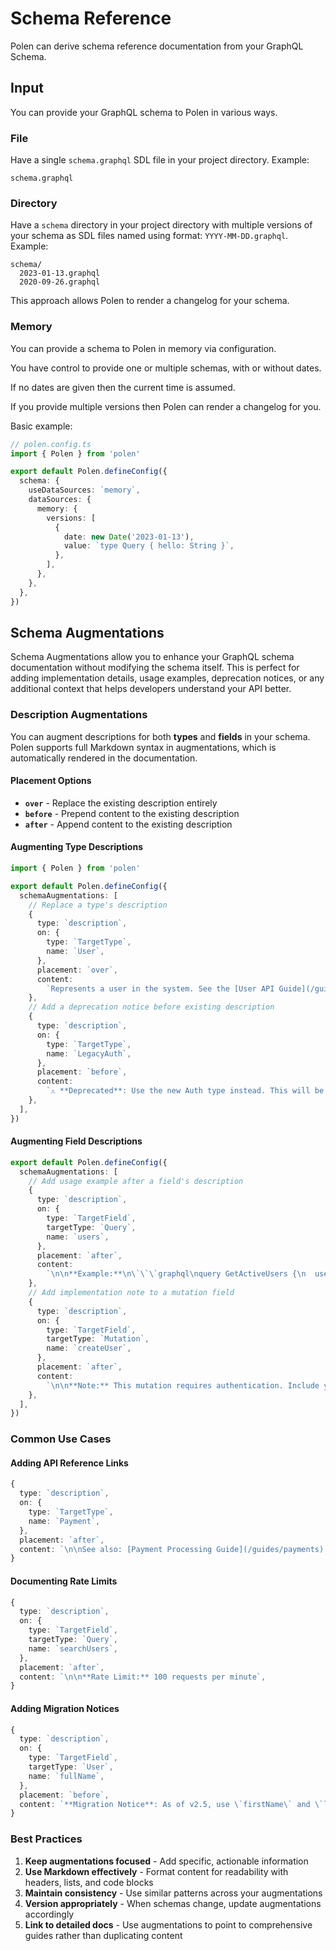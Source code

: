 # Schema Reference

Polen can derive schema reference documentation from your GraphQL Schema.

## Input

You can provide your GraphQL schema to Polen in various ways.

### File

Have a single `schema.graphql` SDL file in your project directory. Example:

```
schema.graphql
```

### Directory

Have a `schema` directory in your project directory with multiple versions of your schema as SDL files named using format: `YYYY-MM-DD.graphql`. Example:

```
schema/
  2023-01-13.graphql
  2020-09-26.graphql
```

This approach allows Polen to render a changelog for your schema.

### Memory

You can provide a schema to Polen in memory via configuration.

You have control to provide one or multiple schemas, with or without dates.

If no dates are given then the current time is assumed.

If you provide multiple versions then Polen can render a changelog for you.

Basic example:

```ts
// polen.config.ts
import { Polen } from 'polen'

export default Polen.defineConfig({
  schema: {
    useDataSources: `memory`,
    dataSources: {
      memory: {
        versions: [
          {
            date: new Date('2023-01-13'),
            value: `type Query { hello: String }`,
          },
        ],
      },
    },
  },
})
```

## Schema Augmentations

Schema Augmentations allow you to enhance your GraphQL schema documentation without modifying the schema itself. This is perfect for adding implementation details, usage examples, deprecation notices, or any additional context that helps developers understand your API better.

### Description Augmentations

You can augment descriptions for both **types** and **fields** in your schema. Polen supports full Markdown syntax in augmentations, which is automatically rendered in the documentation.

#### Placement Options

- **`over`** - Replace the existing description entirely
- **`before`** - Prepend content to the existing description
- **`after`** - Append content to the existing description

#### Augmenting Type Descriptions

```ts
import { Polen } from 'polen'

export default Polen.defineConfig({
  schemaAugmentations: [
    // Replace a type's description
    {
      type: `description`,
      on: {
        type: `TargetType`,
        name: `User`,
      },
      placement: `over`,
      content:
        `Represents a user in the system. See the [User API Guide](/guides/users) for detailed usage.`,
    },
    // Add a deprecation notice before existing description
    {
      type: `description`,
      on: {
        type: `TargetType`,
        name: `LegacyAuth`,
      },
      placement: `before`,
      content:
        `⚠️ **Deprecated**: Use the new Auth type instead. This will be removed in v3.0.\n\n`,
    },
  ],
})
```

#### Augmenting Field Descriptions

```ts
export default Polen.defineConfig({
  schemaAugmentations: [
    // Add usage example after a field's description
    {
      type: `description`,
      on: {
        type: `TargetField`,
        targetType: `Query`,
        name: `users`,
      },
      placement: `after`,
      content:
        `\n\n**Example:**\n\`\`\`graphql\nquery GetActiveUsers {\n  users(filter: { status: ACTIVE }) {\n    id\n    name\n    email\n  }\n}\n\`\`\``,
    },
    // Add implementation note to a mutation field
    {
      type: `description`,
      on: {
        type: `TargetField`,
        targetType: `Mutation`,
        name: `createUser`,
      },
      placement: `after`,
      content:
        `\n\n**Note:** This mutation requires authentication. Include your API key in the \`Authorization\` header.`,
    },
  ],
})
```

### Common Use Cases

#### Adding API Reference Links

```ts
{
  type: `description`,
  on: {
    type: `TargetType`,
    name: `Payment`,
  },
  placement: `after`,
  content: `\n\nSee also: [Payment Processing Guide](/guides/payments) | [Stripe Integration](/integrations/stripe)`,
}
```

#### Documenting Rate Limits

```ts
{
  type: `description`,
  on: {
    type: `TargetField`,
    targetType: `Query`,
    name: `searchUsers`,
  },
  placement: `after`,
  content: `\n\n**Rate Limit:** 100 requests per minute`,
}
```

#### Adding Migration Notices

```ts
{
  type: `description`,
  on: {
    type: `TargetField`,
    targetType: `User`,
    name: `fullName`,
  },
  placement: `before`,
  content: `**Migration Notice**: As of v2.5, use \`firstName\` and \`lastName\` separately.\n\n`,
}
```

### Best Practices

1. **Keep augmentations focused** - Add specific, actionable information
2. **Use Markdown effectively** - Format content for readability with headers, lists, and code blocks
3. **Maintain consistency** - Use similar patterns across your augmentations
4. **Version appropriately** - When schemas change, update augmentations accordingly
5. **Link to detailed docs** - Use augmentations to point to comprehensive guides rather than duplicating content

